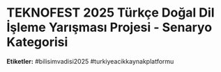 # TEKNOFEST 2025 Türkçe Doğal Dil İşleme Yarışması Projesi - Senaryo Kategorisi


**Etiketler:** #bilisimvadisi2025 #turkiyeacikkaynakplatformu
